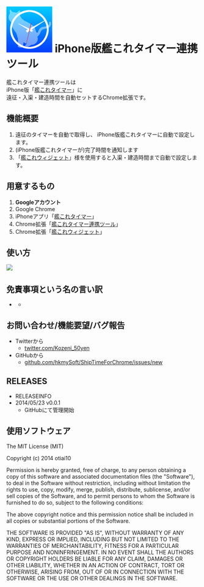 ![icon](src/img/icon128.png)
iPhone版艦これタイマー連携ツール 
======================
艦これタイマー連携ツールは  
iPhone版「[艦これタイマー](https://itunes.apple.com/jp/app/shiptimer/id684642180?l=ja&ls=1&mt=8)」に  
遠征・入渠・建造時間を自動セットするChrome拡張です。  


## 機能概要

1. 遠征のタイマーを自動で取得し、  iPhone版艦これタイマーに自動で設定します。
1. (iPhone版艦これタイマーが)完了時間を通知します
1. 「[艦これウィジェット]()」様を使用すると入渠・建造時間まで自動で設定します。


## 用意するもの

1. **Googleアカウント**
1. Google Chrome
1. iPhoneアプリ「[艦これタイマー](https://itunes.apple.com/jp/app/shiptimer/id684642180?l=ja&ls=1&mt=8)」
1. Chrome拡張「[艦これタイマー連携ツール]()」
1. Chrome拡張「[艦これウィジェット](https://chrome.google.com/webstore/detail/%E8%89%A6%E3%81%93%E3%82%8C%E3%82%A6%E3%82%A3%E3%82%B8%E3%82%A7%E3%83%83%E3%83%88/iachoklpnnjfgmldgelflgifhdaebnol?hl=ja)」


## 使い方
[![](http://img.youtube.com/vi/4hTrLgh9Adc/0.jpg)](https://www.youtube.com/watch?v=4hTrLgh9Adc)


## 免責事項という名の言い訳
- 
    - 

## お問い合わせ/機能要望/バグ報告
- Twitterから
    - [twitter.com/Kozeni_50yen](https://twitter.com/Kozeni_50yen)
- GitHubから
    - [github.com/hkmySoft/ShipTimeForChrome/issues/new](https://github.com/hkmySoft/ShipTimeForChrome/issues/new) 


## RELEASES
- RELEASEINFO
- 2014/05/23 v0.0.1
    - GitHubにて管理開始


## 使用ソフトウェア

The MIT License (MIT)

Copyright (c) 2014 otiai10

Permission is hereby granted, free of charge, to any person obtaining a copy
of this software and associated documentation files (the "Software"), to deal
in the Software without restriction, including without limitation the rights
to use, copy, modify, merge, publish, distribute, sublicense, and/or sell
copies of the Software, and to permit persons to whom the Software is
furnished to do so, subject to the following conditions:

The above copyright notice and this permission notice shall be included in
all copies or substantial portions of the Software.

THE SOFTWARE IS PROVIDED "AS IS", WITHOUT WARRANTY OF ANY KIND, EXPRESS OR
IMPLIED, INCLUDING BUT NOT LIMITED TO THE WARRANTIES OF MERCHANTABILITY,
FITNESS FOR A PARTICULAR PURPOSE AND NONINFRINGEMENT. IN NO EVENT SHALL THE
AUTHORS OR COPYRIGHT HOLDERS BE LIABLE FOR ANY CLAIM, DAMAGES OR OTHER
LIABILITY, WHETHER IN AN ACTION OF CONTRACT, TORT OR OTHERWISE, ARISING FROM,
OUT OF OR IN CONNECTION WITH THE SOFTWARE OR THE USE OR OTHER DEALINGS IN
THE SOFTWARE.
